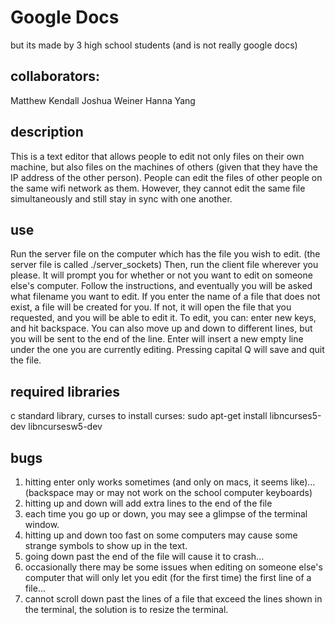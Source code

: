 # Google Docs
but its made by 3 high school students (and is not really google docs)

## collaborators:
Matthew Kendall
Joshua Weiner
Hanna Yang

## description
This is a text editor that allows people to edit not only files on their own machine, but also files on the machines of others (given that they have the IP address of the other person).
People can edit the files of other people on the same wifi network as them. However, they cannot edit the same file simultaneously and still stay in sync with one another.

## use
Run the server file on the computer which has the file you wish to edit. (the server file is called ./server_sockets)
Then, run the client file wherever you please. It will prompt you for whether or not you want to edit on someone else's computer. Follow the instructions, and eventually you will be asked what filename you want to edit.
If you enter the name of a file that does not exist, a file will be created for you. If not, it will open the file that you requested, and you will be able to edit it.
To edit, you can: enter new keys, and hit backspace. You can also move up and down to different lines, but you will be sent to the end of the line. Enter will insert a new empty line under the one you are currently editing.
Pressing capital Q will save and quit the file.

## required libraries
c standard library, curses
to install curses: sudo apt-get install libncurses5-dev libncursesw5-dev

## bugs
1. hitting enter only works sometimes (and only on macs, it seems like)... (backspace may or may not work on the school computer keyboards)
1. hitting up and down will add extra lines to the end of the file
1. each time you go up or down, you may see a glimpse of the terminal window.
1. hitting up and down too fast on some computers may cause some strange symbols to show up in the text.
1. going down past the end of the file will cause it to crash...
1. occasionally there may be some issues when editing on someone else's computer that will only let you edit (for the first time) the first line of a file...
1. cannot scroll down past the lines of a file that exceed the lines shown in the terminal, the solution is to resize the terminal. 
